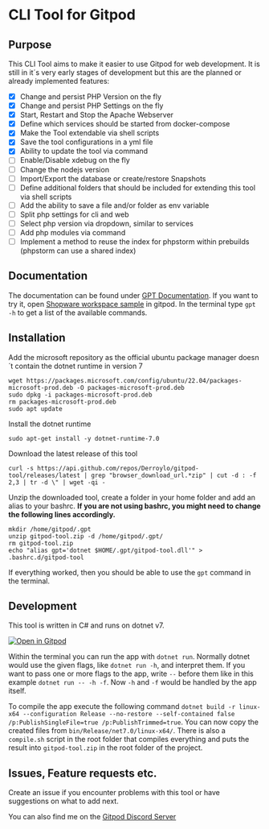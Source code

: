 # CLI Tool for Gitpod

## Purpose
This CLI Tool aims to make it easier to use Gitpod for web development. It is still in it´s very early stages of development but this are the planned or already implemented features:

- [x] Change and persist PHP Version on the fly
- [x] Change and persist PHP Settings on the fly
- [x] Start, Restart and Stop the Apache Webserver
- [x] Define which services should be started from docker-compose
- [x] Make the Tool extendable via shell scripts
- [x] Save the tool configurations in a yml file
- [x] Ability to update the tool via command
- [ ] Enable/Disable xdebug on the fly
- [ ] Change the nodejs version
- [ ] Import/Export the database or create/restore Snapshots
- [ ] Define additional folders that should be included for extending this tool via shell scripts
- [ ] Add the ability to save a file and/or folder as env variable
- [ ] Split php settings for cli and web
- [ ] Select php version via dropdown, similar to services
- [ ] Add php modules via command
- [ ] Implement a method to reuse the index for phpstorm within prebuilds (phpstorm can use a shared index)

## Documentation
The documentation can be found under [GPT Documentation](https://derroylo.github.io). If you want to try it, open [Shopware workspace sample](https://github.com/Derroylo/shopware-workspace-sample) in gitpod. In the terminal type `gpt -h` to get a list of the available commands.

## Installation

Add the microsoft repository as the official ubuntu package manager doesn´t contain the dotnet runtime in version 7
```
wget https://packages.microsoft.com/config/ubuntu/22.04/packages-microsoft-prod.deb -O packages-microsoft-prod.deb
sudo dpkg -i packages-microsoft-prod.deb
rm packages-microsoft-prod.deb
sudo apt update
```

Install the dotnet runtime
```
sudo apt-get install -y dotnet-runtime-7.0
```

Download the latest release of this tool
```
curl -s https://api.github.com/repos/Derroylo/gitpod-tool/releases/latest | grep "browser_download_url.*zip" | cut -d : -f 2,3 | tr -d \" | wget -qi -
```

Unzip the downloaded tool, create a folder in your home folder and add an alias to your bashrc.
__If you are not using bashrc, you might need to change the following lines accordingly.__
```
mkdir /home/gitpod/.gpt
unzip gitpod-tool.zip -d /home/gitpod/.gpt/
rm gitpod-tool.zip
echo "alias gpt='dotnet $HOME/.gpt/gitpod-tool.dll'" > .bashrc.d/gitpod-tool
```

If everything worked, then you should be able to use the `gpt` command in the terminal.

## Development
This tool is written in C# and runs on dotnet v7.

[![Open in Gitpod](https://gitpod.io/button/open-in-gitpod.svg)](https://gitpod.io/#https://github.com/derroylo/gitpod-tool)

Within the terminal you can run the app with `dotnet run`. Normally dotnet would use the given flags, like `dotnet run -h`, and interpret them. If you want to pass one or more flags to the app, write `--` before them like in this example `dotnet run -- -h -f`. Now `-h` and `-f` would be handled by the app itself.

To compile the app execute the following command `dotnet build -r linux-x64 --configuration Release --no-restore --self-contained false /p:PublishSingleFile=true /p:PublishTrimmed=true`. You can now copy the created files from `bin/Release/net7.0/linux-x64/`.
There is also a `compile.sh` script in the root folder that compiles everything and puts the result into `gitpod-tool.zip` in the root folder of the project.

## Issues, Feature requests etc.
Create an issue if you encounter problems with this tool or have suggestions on what to add next.

You can also find me on the [Gitpod Discord Server](https://discord.com/invite/gitpod) 
